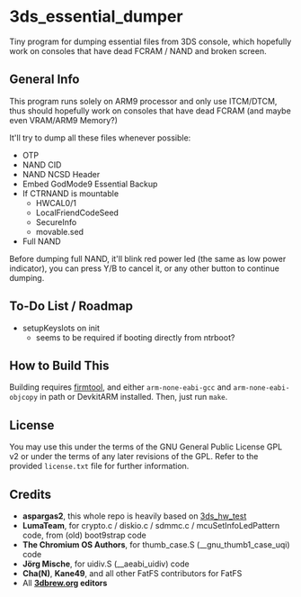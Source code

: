 # 3ds_essential_dumper
Tiny program for dumping essential files from 3DS console, which hopefully work on
consoles that have dead FCRAM / NAND and broken screen.

## General Info
This program runs solely on ARM9 processor and only use ITCM/DTCM, thus should hopefully
work on consoles that have dead FCRAM (and maybe even VRAM/ARM9 Memory?)

It'll try to dump all these files whenever possible:
* OTP
* NAND CID
* NAND NCSD Header
* Embed GodMode9 Essential Backup
* If CTRNAND is mountable
  - HWCAL0/1
  - LocalFriendCodeSeed
  - SecureInfo
  - movable.sed
* Full NAND

Before dumping full NAND, it'll blink red power led (the same as low power indicator),
you can press Y/B to cancel it, or any other button to continue dumping.

## To-Do List / Roadmap
* setupKeyslots on init
  - seems to be required if booting directly from ntrboot?

## How to Build This
Building requires [firmtool](https://github.com/TuxSH/firmtool), and either 
`arm-none-eabi-gcc` and `arm-none-eabi-objcopy` in path or DevkitARM installed.
Then, just run `make`.

## License
You may use this under the terms of the GNU General Public License GPL v2 or
under the terms of any later revisions of the GPL. Refer to the provided
`license.txt` file for further information.

## Credits
* **aspargas2**, this whole repo is heavily based on [3ds_hw_test](https://github.com/aspargas2/3ds_hw_test/commit/88d0c4be718fcf1ec69f272ad29301262a0c6b48)
* **LumaTeam**, for crypto.c / diskio.c / sdmmc.c / mcuSetInfoLedPattern code, from (old) boot9strap code
* **The Chromium OS Authors**, for thumb_case.S (__gnu_thumb1_case_uqi) code
* **Jörg Mische**, for uidiv.S (__aeabi_uidiv) code
* **Cha(N)**, **Kane49**, and all other FatFS contributors for FatFS
* All **[3dbrew.org](https://www.3dbrew.org/wiki/Main_Page) editors**
